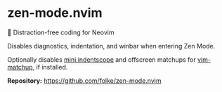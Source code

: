 # zen-mode.nvim

🧘 Distraction-free coding for Neovim

Disables diagnostics, indentation, and winbar when entering Zen Mode.

Optionally disables [mini.indentscope](https://github.com/echasnovski/mini.indentscope) and offscreen matchups for [vim-matchup](https://github.com/andymass/vim-matchup), if installed.

**Repository:** <https://github.com/folke/zen-mode.nvim>
